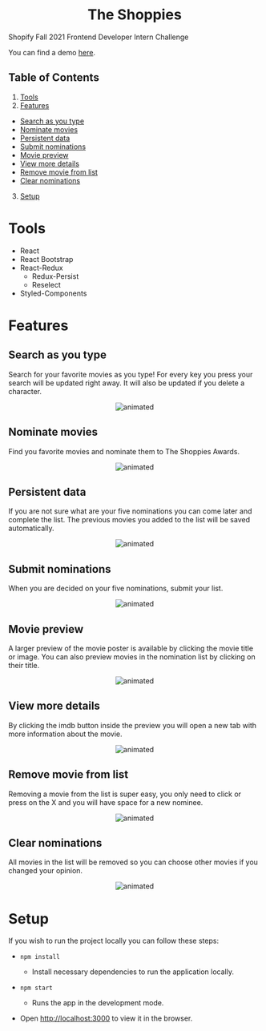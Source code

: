 <h1 align="center"> The Shoppies </h1>

Shopify Fall 2021 Frontend Developer Intern Challenge

You can find a demo [here](https://therealshoppies.netlify.app/).
## Table of Contents

1. [Tools](#Tools)
2. [Features](#Features)
  - [Search as you type](#search-as-you-type)
  - [Nominate movies](#nominate-movies)
  - [Persistent data](#persistent-data)
  - [Submit nominations](#submit-nominations)
  - [Movie preview](#movie-preview)
  - [View more details](#view-more-details)
  - [Remove movie from list](#remove-movie-from-list)
  - [Clear nominations](#clear-nominations)
3. [Setup](#Setup)
# Tools

+ React
+ React Bootstrap
+ React-Redux
    - Redux-Persist
    - Reselect
+ Styled-Components
# Features
## Search as you type

Search for your favorite movies as you type! For every key you press your search will be updated right away. It will also be updated if you delete a character.

<p align="center">
  <img src="./readme-content/search-movies.gif" alt="animated" />
</p>

## Nominate movies

Find you favorite movies and nominate them to The Shoppies Awards.

<p align="center">
  <img src="./readme-content/adding-movies.gif" alt="animated" />
</p>

## Persistent data

If you are not sure what are your five nominations you can come later and complete the list. The previous movies you added to the list will be saved automatically.

<p align="center">
  <img src="./readme-content/persistent-data.gif" alt="animated" />
</p>

## Submit nominations

When you are decided on your five nominations, submit your list.

<p align="center">
  <img src="./readme-content/submit-list.gif" alt="animated" />
</p>

## Movie preview

A larger preview of the movie poster is available by clicking the movie title or image. You can also preview movies in the nomination list by clicking on their title.

<p align="center">
  <img src="./readme-content/preview-movie.gif" alt="animated" />
</p>

## View more details

By clicking the imdb button inside the preview you will open a new tab with more information about the movie.

<p align="center">
  <img src="./readme-content/view-more.gif" alt="animated" />
</p>

## Remove movie from list

Removing a movie from the list is super easy, you only need to click or press on the X and you will have space for a new nominee.

<p align="center">
  <img src="./readme-content/remove-from-list.gif" alt="animated" />
</p>

## Clear nominations

All movies in the list will be removed so you can choose other movies if you changed your opinion.

<p align="center">
  <img src="./readme-content/clear-list.gif" alt="animated" />
</p>

# Setup

If you wish to run the project locally you can follow these steps:

+ `npm install`
  - Install necessary dependencies to run the application locally.
+ `npm start`

  - Runs the app in the development mode.
+ Open [http://localhost:3000](http://localhost:3000) to view it in the browser.